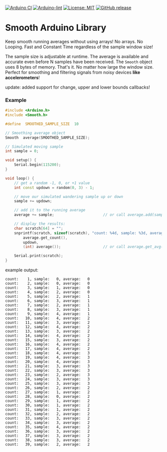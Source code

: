 
[![Arduino CI](https://github.com/ripred/Smooth/workflows/Arduino%20CI/badge.svg)](https://github.com/marketplace/actions/arduino_ci)
[![Arduino-lint](https://github.com/ripred/Smooth/actions/workflows/arduino-lint.yml/badge.svg)](https://github.com/ripred/Smooth/actions/workflows/arduino-lint.yml)
[![License: MIT](https://img.shields.io/badge/license-MIT-green.svg)](https://github.com/ripred/Smooth/blob/master/LICENSE)
[![GitHub release](https://img.shields.io/github/release/ripred/Smooth.svg?maxAge=3600)](https://github.com/ripred/Smooth/releases)


# Smooth Arduino Library


Keep smooth running averages without using arrays! No arrays. No Looping. Fast and Constant Time regardless of the sample window size!

The sample size is adjustable at runtime. The average is available and accurate even before N samples have been received. The `Smooth` object uses 8 bytes of memory. That's it. No matter how large the window size. Perfect for smoothing and filtering signals from noisy devices **like accelerometers**!

update: added support for change, upper and lower bounds callbacks!


### Example

```cpp
#include <Arduino.h>
#include <Smooth.h>

#define  SMOOTHED_SAMPLE_SIZE  10

// Smoothing average object
Smooth  average(SMOOTHED_SAMPLE_SIZE);

// Simulated moving sample
int sample = 0;

void setup() {
    Serial.begin(115200);
}

void loop() {
    // get a random -1, 0, or +1 value
    int const updown = random(0, 3) - 1;

    // move our simulated wandering sample up or down
    sample += updown;

    // add it to the running average
    average += sample;                      // or call average.add(sample)

    // display the results:
    char scratch[64] = "";
    snprintf(scratch, sizeof(scratch), "count: %4d, sample: %3d, average: %3d\n",
        average.get_count(),
        updown,
        (int) average());                   // or call average.get_avg()

    Serial.print(scratch);
}
```

example output:
```
count:    1, sample:   0, average:   0
count:    2, sample:   0, average:   0
count:    3, sample:   1, average:   0
count:    4, sample:   2, average:   0
count:    5, sample:   2, average:   1
count:    6, sample:   3, average:   1
count:    7, sample:   2, average:   1
count:    8, sample:   3, average:   1
count:    9, sample:   4, average:   1
count:   10, sample:   4, average:   2
count:   11, sample:   3, average:   2
count:   12, sample:   4, average:   2
count:   13, sample:   3, average:   2
count:   14, sample:   4, average:   2
count:   15, sample:   3, average:   2
count:   16, sample:   4, average:   2
count:   17, sample:   4, average:   2
count:   18, sample:   4, average:   3
count:   19, sample:   4, average:   3
count:   20, sample:   4, average:   3
count:   21, sample:   3, average:   3
count:   22, sample:   3, average:   3
count:   23, sample:   2, average:   3
count:   24, sample:   3, average:   3
count:   25, sample:   3, average:   3
count:   26, sample:   2, average:   2
count:   27, sample:   1, average:   2
count:   28, sample:   0, average:   2
count:   29, sample:   1, average:   2
count:   30, sample:   1, average:   2
count:   31, sample:   1, average:   2
count:   32, sample:   2, average:   2
count:   33, sample:   3, average:   2
count:   34, sample:   3, average:   2
count:   35, sample:   4, average:   2
count:   36, sample:   3, average:   2
count:   37, sample:   3, average:   2
count:   38, sample:   3, average:   2
count:   39, sample:   2, average:   2
```


